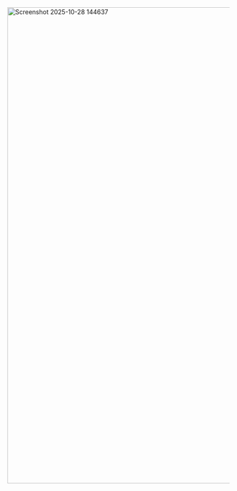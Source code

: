 <img width="1920" height="1080" alt="Screenshot 2025-10-28 144637" src="https://github.com/user-attachments/assets/11e7f51a-c993-45e7-bd75-0fc85fa8fa77" />
